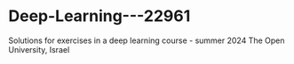 # Deep-Learning---22961
Solutions for exercises in a deep learning course - summer 2024 The Open University, Israel

